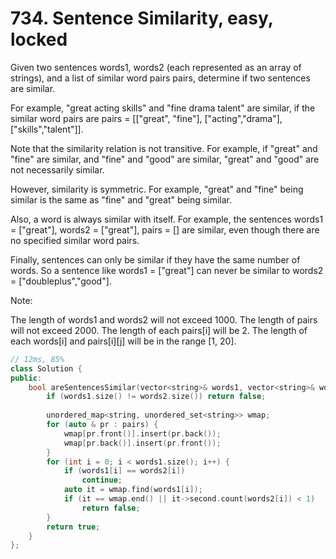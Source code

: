 # 734. Sentence Similarity, easy, locked
Given two sentences words1, words2 (each represented as an array of strings), and a list of similar word pairs pairs, determine if two sentences are similar.

For example, "great acting skills" and "fine drama talent" are similar, if the similar word pairs are pairs = [["great", "fine"], ["acting","drama"], ["skills","talent"]].

Note that the similarity relation is not transitive. For example, if "great" and "fine" are similar, and "fine" and "good" are similar, "great" and "good" are not necessarily similar.

However, similarity is symmetric. For example, "great" and "fine" being similar is the same as "fine" and "great" being similar.

Also, a word is always similar with itself. For example, the sentences words1 = ["great"], words2 = ["great"], pairs = [] are similar, even though there are no specified similar word pairs.

Finally, sentences can only be similar if they have the same number of words. So a sentence like words1 = ["great"] can never be similar to words2 = ["doubleplus","good"].

Note:

The length of words1 and words2 will not exceed 1000.
The length of pairs will not exceed 2000.
The length of each pairs[i] will be 2.
The length of each words[i] and pairs[i][j] will be in the range [1, 20].

```c++
// 12ms, 85%
class Solution {
public:
    bool areSentencesSimilar(vector<string>& words1, vector<string>& words2, vector<vector<string>>& pairs) {
        if (words1.size() != words2.size()) return false;
        
        unordered_map<string, unordered_set<string>> wmap;
        for (auto & pr : pairs) {
            wmap[pr.front()].insert(pr.back());
            wmap[pr.back()].insert(pr.front());
        }
        for (int i = 0; i < words1.size(); i++) {
            if (words1[i] == words2[i])
                continue;
            auto it = wmap.find(words1[i]);
            if (it == wmap.end() || it->second.count(words2[i]) < 1)
                return false;
        }
        return true;
    }
};
```